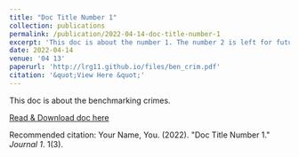 ```yaml
---
title: "Doc Title Number 1"
collection: publications
permalink: /publication/2022-04-14-doc-title-number-1
excerpt: 'This doc is about the number 1. The number 2 is left for future work.'
date: 2022-04-14
venue: '04 13'
paperurl: 'http://lrg11.github.io/files/ben_crim.pdf'
citation: '&quot;View Here &quot;'
---
```

This doc is about the benchmarking crimes. 

[Read & Download doc here](http://lrg11.github.io/files/ben_crim.pdf)

Recommended citation: Your Name, You. (2022). "Doc Title Number 1." <i>Journal 1</i>. 1(3).
